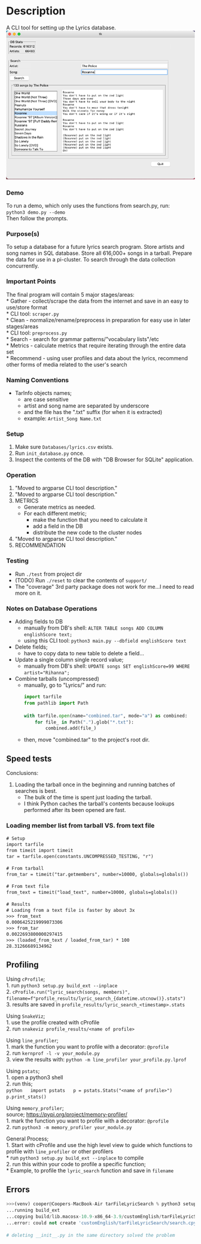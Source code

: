 # Description
A CLI tool for setting up the Lyrics database.
![Screenshot](screenshot.png)


### Demo
To run a demo, which only uses the functions from search.py, run:  
    `python3 demo.py --demo`  
Then follow the prompts.


### Purpose(s)
To setup a database for a future lyrics search program.
Store artists and song names in SQL database.
Store all 616,000+ songs in a tarball.
Prepare the data for use in a pi-cluster.
To search through the data collection concurrently.

### Important Points
The final program will contain 5 major stages/areas:  
    * Gather    - collect/scrape the data from the internet and save in an easy to use/store format  
        * CLI tool: `scraper.py`  
    * Clean     - normalize/rename/preprocess in preparation for easy use in later stages/areas  
        * CLI tool: `preprocess.py`  
    * Search    - search for grammar patterns/"vocabulary lists"/etc   
    * Metrics   - calculate metrics that require iterating through the entire data set  
    * Recommend - using user profiles and data about the lyrics, recommend other forms of media related to the user's search  

### Naming Conventions
* TarInfo objects names;
    * are case sensitive
    * artist and song name are separated by underscore
    * and the file has the ".txt" suffix (for when it is extracted)
    * example: `Artist_Song Name.txt`

### Setup
1. Make sure `Databases/lyrics.csv` exists.
2. Run `init_database.py` once.
3. Inspect the contents of the DB with "DB Browser for SQLite" application.

### Operation
1. "Moved to argparse CLI tool description."
2. "Moved to argparse CLI tool description."
3. METRICS
    * Generate metrics as needed.
    * For each different metric;
        * make the function that you need to calculate it
        * add a field in the DB
        * distribute the new code to the cluster nodes
4. "Moved to argparse CLI tool description."
5. RECOMMENDATION

### Testing
* Run `./test` from project dir
* (TODO) Run `./reset` to clear the contents of `support/` 
* The "coverage" 3rd party package does not work for me...I need to read more on it.

### Notes on Database Operations
* Adding fields to DB
    * manually from DB's shell: `ALTER TABLE songs ADD COLUMN englishScore text;`
    * using this CLI tool: `python3 main.py --dbfield englishScore text`
* Delete fields;
    * have to copy data to new table to delete a field...
* Update a single column single record value;
    * manually from DB's shell: `UPDATE songs SET englishScore=99 WHERE artist="Rihanna";`
* Combine tarballs (uncompressed)
    * manually, go to "Lyrics/" and run:
        ```python
        import tarfile
        from pathlib import Path

        with tarfile.open(name="combined.tar", mode="a") as combined:
            for file_ in Path(".").glob("*.txt"):
                combined.add(file_)
        ```
    * then, move "combined.tar" to the project's root dir.

## Speed tests
Conclusions:
1. Loading the tarball once in the beginning and running batches of searches is best.
    * The bulk of the time is spent just loading the tarball.
    * I think Python caches the tarball's contents because lookups performed after its been opened are fast.

### Loading member list from tarball VS. from text file
```python3
# Setup
import tarfile
from timeit import timeit
tar = tarfile.open(constants.UNCOMPRESSED_TESTING, "r") 

# From tarball
from_tar = timeit("tar.getmembers", number=10000, globals=globals())

# From text file
from_text = timeit("load_text", number=10000, globals=globals())

# Results
# Loading from a text file is faster by about 3x
>>> from_text
0.0006425219999073306
>>> from_tar
0.0022693800000297415
>>> (loaded_from_text / loaded_from_tar) * 100
28.31266689134962
```

## Profiling
Using `cProfile`;  
    1. run `python3 setup.py build_ext --inplace`  
    2. `cProfile.run("lyric_search(songs, members)", filename=f"profile_results/lyric_search_{datetime.utcnow()}.stats")`  
    3. results are saved in `profile_results/lyric_search_<timestamp>.stats`  

Using `SnakeViz`;  
    1. use the profile created with cProfile  
    2. run `snakeviz profile_results/<name of profile>`  

Using `line_profiler`;  
    1. mark the function you want to profile with a decorator: `@profile`  
    2. run `kernprof -l -v your_module.py`  
    3. view the results with: `python -m line_profiler your_profile.py.lprof`  
    
Using `pstats`;  
    1. open a python3 shell  
    2. run this;  
        ```python  
            import pstats  
            p = pstats.Stats("<name of profile>")  
            p.print_stats()  
        ```  

Using `memory_profiler`;  
    source; https://pypi.org/project/memory-profiler/  
    1. mark the function you want to profile with a decorator: `@profile`  
    2. run `python3 -m memory_profiler your_module.py`  


General Process;  
    1. Start with cProfile and use the high level view to guide which functions to profile with `line_profiler` or other profilers  
        * run `python3 setup.py build_ext --inplace` to compile  
    2. run this within your code to profile a specific function;  
        * Example, to profile the `lyric_search` function and save in `filename`  

## Errors
```python
>>>(venv) cooper@Coopers-MacBook-Air tarFileLyricSearch % python3 setup.py build_ext --inplace
...running build_ext
...copying build/lib.macosx-10.9-x86_64-3.9/customEnglish/tarFileLyricSearch/search.cpython-39-darwin.so -> customEnglish/tarFileLyricSearch
...error: could not create 'customEnglish/tarFileLyricSearch/search.cpython-39-darwin.so': No such file or directory

# deleting __init__.py in the same directory solved the problem
```
